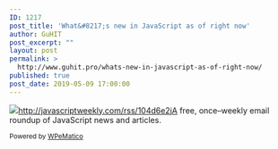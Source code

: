 ```yaml
---
ID: 1217
post_title: 'What&#8217;s new in JavaScript as of right now'
author: GuHIT
post_excerpt: ""
layout: post
permalink: >
  http://www.guhit.pro/whats-new-in-javascript-as-of-right-now/
published: true
post_date: 2019-05-09 17:00:00
---
```

<img class="wpe_imgrss" src="https://res.cloudinary.com/cpress/image/upload/w_1280,e_sharpen:60/v1557496955/vufbykmwse5jmguhgv6n.jpg">http://javascriptweekly.com/rss/104d6e2jA free, once&ndash;weekly email roundup of JavaScript news and articles.<p class="wpematico_credit"><small>Powered by <a href="http://www.wpematico.com" target="_blank">WPeMatico</a></small></p>